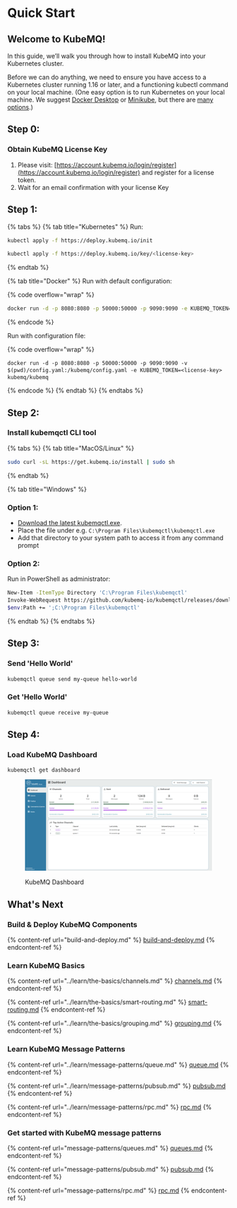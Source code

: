 # Quick Start

## **Welcome to KubeMQ!**

In this guide, we’ll walk you through how to install KubeMQ into your Kubernetes cluster.

Before we can do anything, we need to ensure you have access to a Kubernetes cluster running 1.16 or later, and a functioning kubectl command on your local machine. (One easy option is to run Kubernetes on your local machine. We suggest [Docker Desktop](https://www.docker.com/products/docker-desktop) or [Minikube](https://kubernetes.io/docs/tasks/tools/install-minikube/), but there are [many options](https://kubernetes.io/docs/setup/).)

## Step 0:

### Obtain KubeMQ License Key

1. Please visit: [https://account.kubemq.io/login/register](https://account.kubemq.io/login/register) and register for a license token.
2. Wait for an email confirmation with your license Key

## Step 1:

{% tabs %}
{% tab title="Kubernetes" %}
Run:

```bash
kubectl apply -f https://deploy.kubemq.io/init
```

```bash
kubectl apply -f https://deploy.kubemq.io/key/<license-key>
```
{% endtab %}

{% tab title="Docker" %}
Run with default configuration:

{% code overflow="wrap" %}
```bash
docker run -d -p 8080:8080 -p 50000:50000 -p 9090:9090 -e KUBEMQ_TOKEN=<license-key> kubemq/kubemq
```
{% endcode %}

Run with configuration file:

{% code overflow="wrap" %}
```docker
docker run -d -p 8080:8080 -p 50000:50000 -p 9090:9090 -v $(pwd)/config.yaml:/kubemq/config.yaml -e KUBEMQ_TOKEN=<license-key> kubemq/kubemq
```
{% endcode %}
{% endtab %}
{% endtabs %}



## Step 2:

### Install kubemqctl CLI tool

{% tabs %}
{% tab title="MacOS/Linux" %}
```bash
sudo curl -sL https://get.kubemq.io/install | sudo sh
```
{% endtab %}

{% tab title="Windows" %}
### Option 1:

* [Download the latest kubemqctl.exe](https://github.com/kubemq-io/kubemqctl/releases/download/latest/kubemqctl.exe).
* Place the file under e.g. `C:\Program Files\kubemqctl\kubemqctl.exe`
* Add that directory to your system path to access it from any command prompt

### Option 2:

Run in PowerShell as administrator:

```bash
New-Item -ItemType Directory 'C:\Program Files\kubemqctl'
Invoke-WebRequest https://github.com/kubemq-io/kubemqctl/releases/download/latest/kubemqctl.exe -OutFile 'C:\Program Files\kubemqctl\kubemqctl.exe'
$env:Path += ';C:\Program Files\kubemqctl'
```
{% endtab %}
{% endtabs %}

## Step 3:

### Send 'Hello World'

```bash
kubemqctl queue send my-queue hello-world
```

### Get 'Hello World'

```bash
kubemqctl queue receive my-queue
```

## Step 4:

### Load KubeMQ Dashboard

```
kubemqctl get dashboard
```

<figure><img src="../.gitbook/assets/Snag_1237dbef.png" alt=""><figcaption><p>KubeMQ Dashboard</p></figcaption></figure>

## What's Next

### Build & Deploy KubeMQ Components

{% content-ref url="build-and-deploy.md" %}
[build-and-deploy.md](build-and-deploy.md)
{% endcontent-ref %}



### Learn KubeMQ Basics

{% content-ref url="../learn/the-basics/channels.md" %}
[channels.md](../learn/the-basics/channels.md)
{% endcontent-ref %}

{% content-ref url="../learn/the-basics/smart-routing.md" %}
[smart-routing.md](../learn/the-basics/smart-routing.md)
{% endcontent-ref %}

{% content-ref url="../learn/the-basics/grouping.md" %}
[grouping.md](../learn/the-basics/grouping.md)
{% endcontent-ref %}

### Learn KubeMQ Message Patterns

{% content-ref url="../learn/message-patterns/queue.md" %}
[queue.md](../learn/message-patterns/queue.md)
{% endcontent-ref %}

{% content-ref url="../learn/message-patterns/pubsub.md" %}
[pubsub.md](../learn/message-patterns/pubsub.md)
{% endcontent-ref %}

{% content-ref url="../learn/message-patterns/rpc.md" %}
[rpc.md](../learn/message-patterns/rpc.md)
{% endcontent-ref %}

### Get started with KubeMQ message patterns

{% content-ref url="message-patterns/queues.md" %}
[queues.md](message-patterns/queues.md)
{% endcontent-ref %}

{% content-ref url="message-patterns/pubsub.md" %}
[pubsub.md](message-patterns/pubsub.md)
{% endcontent-ref %}

{% content-ref url="message-patterns/rpc.md" %}
[rpc.md](message-patterns/rpc.md)
{% endcontent-ref %}

